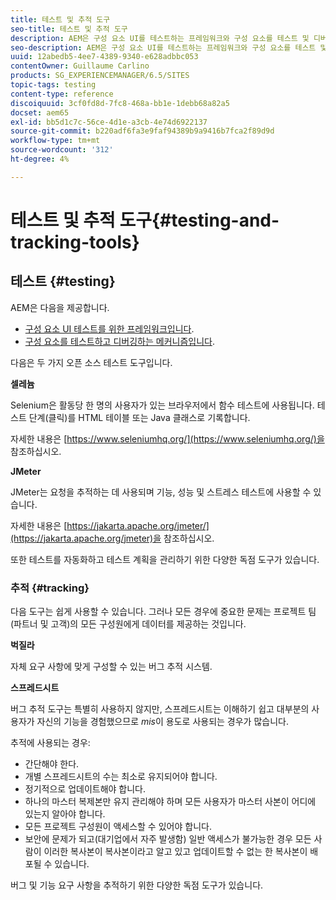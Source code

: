 ```yaml
---
title: 테스트 및 추적 도구
seo-title: 테스트 및 추적 도구
description: AEM은 구성 요소 UI를 테스트하는 프레임워크와 구성 요소를 테스트 및 디버깅하는 메커니즘을 제공합니다
seo-description: AEM은 구성 요소 UI를 테스트하는 프레임워크와 구성 요소를 테스트 및 디버깅하는 메커니즘을 제공합니다
uuid: 12abedb5-4ee7-4389-9340-e628adbbc053
contentOwner: Guillaume Carlino
products: SG_EXPERIENCEMANAGER/6.5/SITES
topic-tags: testing
content-type: reference
discoiquuid: 3cf0fd8d-7fc8-468a-bb1e-1debb68a82a5
docset: aem65
exl-id: bb5d1c7c-56ce-4d1e-a3cb-4e74d6922137
source-git-commit: b220adf6fa3e9faf94389b9a9416b7fca2f89d9d
workflow-type: tm+mt
source-wordcount: '312'
ht-degree: 4%

---
```


# 테스트 및 추적 도구{#testing-and-tracking-tools}

## 테스트 {#testing}

AEM은 다음을 제공합니다.

* [구성 요소 UI 테스트를 위한 프레임워크입니다](/help/sites-developing/hobbes.md).
* [구성 요소를 테스트하고 디버깅하는 메커니즘입니다](/help/sites-developing/developer-mode.md).

다음은 두 가지 오픈 소스 테스트 도구입니다.

**셀레늄**

Selenium은 활동당 한 명의 사용자가 있는 브라우저에서 함수 테스트에 사용됩니다. 테스트 단계(클릭)를 HTML 테이블 또는 Java 클래스로 기록합니다.

자세한 내용은 [https://www.seleniumhq.org/](https://www.seleniumhq.org/)을 참조하십시오.

**JMeter**

JMeter는 요청을 추적하는 데 사용되며 기능, 성능 및 스트레스 테스트에 사용할 수 있습니다.

자세한 내용은 [https://jakarta.apache.org/jmeter/](https://jakarta.apache.org/jmeter)을 참조하십시오.

또한 테스트를 자동화하고 테스트 계획을 관리하기 위한 다양한 독점 도구가 있습니다.

### 추적 {#tracking}

다음 도구는 쉽게 사용할 수 있습니다. 그러나 모든 경우에 중요한 문제는 프로젝트 팀(파트너 및 고객)의 모든 구성원에게 데이터를 제공하는 것입니다.

**벅질라**

자체 요구 사항에 맞게 구성할 수 있는 버그 추적 시스템.

**스프레드시트**

버그 추적 도구는 특별히 사용하지 않지만, 스프레드시트는 이해하기 쉽고 대부분의 사용자가 자신의 기능을 경험했으므로 *mis*&#x200B;이 용도로 사용되는 경우가 많습니다.

추적에 사용되는 경우:

* 간단해야 한다.
* 개별 스프레드시트의 수는 최소로 유지되어야 합니다.
* 정기적으로 업데이트해야 합니다.
* 하나의 마스터 복제본만 유지 관리해야 하며 모든 사용자가 마스터 사본이 어디에 있는지 알아야 합니다.
* 모든 프로젝트 구성원이 액세스할 수 있어야 합니다.
* 보안에 문제가 되고(대기업에서 자주 발생함) 일반 액세스가 불가능한 경우 모든 사람이 이러한 복사본이 복사본이라고 알고 있고 업데이트할 수 없는 한 복사본이 배포될 수 있습니다.

버그 및 기능 요구 사항을 추적하기 위한 다양한 독점 도구가 있습니다.
